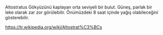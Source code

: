 Altostratus
Gökyüzünü kaplayan orta seviyeli bir bulut. Güneş, parlak bir leke olarak zar zor görülebilir. Önümüzdeki 8 saat içinde yağış olabileceğini gösterebilir.

https://tr.wikipedia.org/wiki/Altostrat%C3%BCs
